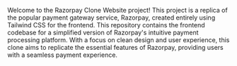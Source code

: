 Welcome to the Razorpay Clone Website project! This project is a replica of the popular payment gateway service, Razorpay, created entirely using Tailwind CSS for the frontend.
This repository contains the frontend codebase for a simplified version of Razorpay's intuitive payment processing platform. With a focus on clean design and user experience, 
this clone aims to replicate the essential features of Razorpay, providing users with a seamless payment experience.
